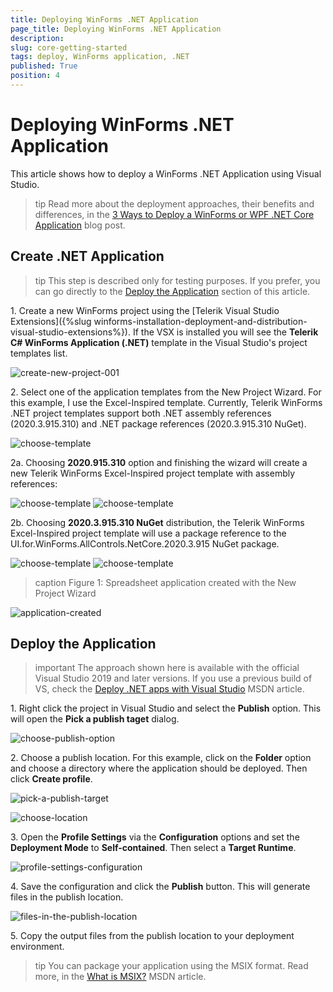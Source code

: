 ```yaml
---
title: Deploying WinForms .NET Application
page_title: Deploying WinForms .NET Application
description:   
slug: core-getting-started
tags: deploy, WinForms application, .NET
published: True
position: 4
---
```


# Deploying WinForms .NET Application

This article shows how to deploy a WinForms .NET Application using Visual Studio.

>tip Read more about the deployment approaches, their benefits and differences, in the [3 Ways to Deploy a WinForms or WPF .NET Core Application](https://www.telerik.com/blogs/3-ways-to-deploy-a-winforms-or-wpf-net-core-application) blog post.

## Create .NET Application

>tip This step is described only for testing purposes. If you prefer, you can go directly to the [Deploy the Application](#deploy-the-application) section of this article.

1\. Create a new WinForms project using the [Telerik Visual Studio Extensions]({%slug winforms-installation-deployment-and-distribution-visual-studio-extensions%}). If the VSX is installed you will see the **Telerik C# WinForms Application (.NET)** template in the Visual Studio's project templates list.
   
![create-new-project-001](images/deploy-application001.png)

2\. Select one of the application templates from the New Project Wizard. For this example, I use the Excel-Inspired template.
Currently, Telerik WinForms .NET project templates support both .NET assembly references (2020.3.915.310) and .NET package references (2020.3.915.310 NuGet). 

![choose-template](images/deploy-application002.png)

2a\. Choosing **2020.915.310** option and finishing the wizard will create a new Telerik WinForms Excel-Inspired project template with assembly references:

![choose-template](images/deploy-application002a.png)
![choose-template](images/deploy-application0021a.png)

2b\. Choosing **2020.3.915.310 NuGet** distribution, the Telerik WinForms Excel-Inspired project template will use a package reference to the UI.for.WinForms.AllControls.NetCore.2020.3.915 NuGet package.

![choose-template](images/deploy-application002b.png)
![choose-template](images/deploy-application0021b.png)

>caption Figure 1: Spreadsheet application created with the New Project Wizard

![application-created](images/deploy-application003.png)

## Deploy the Application

>important The approach shown here is available with the official Visual Studio 2019 and later versions. If you use a previous build of VS, check the [Deploy .NET apps with Visual Studio](https://docs.microsoft.com/en-us/dotnet/core/deploying/deploy-with-vs?tabs=vs156) MSDN article.

1\. Right click the project in Visual Studio and select the **Publish** option. This will open the **Pick a publish taget** dialog.
   
![choose-publish-option](images/deploy-application004.png)

2\. Choose a publish location. For this example, click on the **Folder** option and choose a directory where the application should be deployed. Then click **Create profile**.

![pick-a-publish-target](images/deploy-application005.png)

![choose-location](images/deploy-application006.png)


3\. Open the **Profile Settings** via the **Configuration** options and set the **Deployment Mode** to **Self-contained**. Then select a **Target Runtime**.

![profile-settings-configuration](images/deploy-application007.png)

4\. Save the configuration and click the **Publish** button. This will generate files in the publish location.

![files-in-the-publish-location](images/deploy-application008.png)

5\. Copy the output files from the publish location to your deployment environment.

>tip You can package your application using the MSIX format. Read more, in the [What is MSIX?](https://docs.microsoft.com/en-us/windows/msix/overview) MSDN article.
